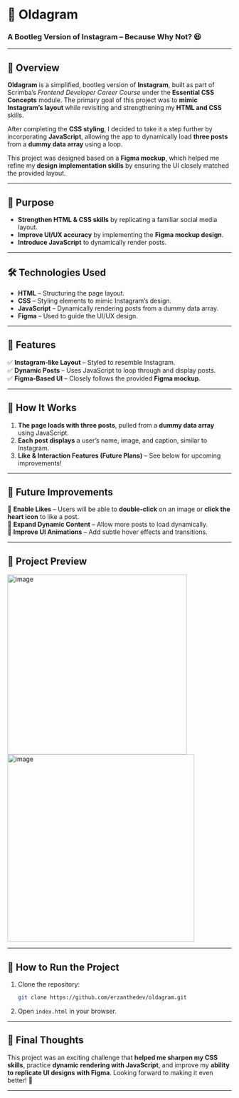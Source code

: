 # 📸 Oldagram

### A Bootleg Version of Instagram – Because Why Not? 😆

---

## 📌 Overview

**Oldagram** is a simplified, bootleg version of **Instagram**, built as part of Scrimba’s _Frontend Developer Career Course_ under the **Essential CSS Concepts** module. The primary goal of this project was to **mimic Instagram’s layout** while revisiting and strengthening my **HTML and CSS** skills.

After completing the **CSS styling**, I decided to take it a step further by incorporating **JavaScript**, allowing the app to dynamically load **three posts** from a **dummy data array** using a loop.

This project was designed based on a **Figma mockup**, which helped me refine my **design implementation skills** by ensuring the UI closely matched the provided layout.

---

## 🎯 Purpose

- **Strengthen HTML & CSS skills** by replicating a familiar social media layout.
- **Improve UI/UX accuracy** by implementing the **Figma mockup design**.
- **Introduce JavaScript** to dynamically render posts.

---

## 🛠️ Technologies Used

- **HTML** – Structuring the page layout.
- **CSS** – Styling elements to mimic Instagram’s design.
- **JavaScript** – Dynamically rendering posts from a dummy data array.
- **Figma** – Used to guide the UI/UX design.

---

## 🚀 Features

✅ **Instagram-like Layout** – Styled to resemble Instagram.  
✅ **Dynamic Posts** – Uses JavaScript to loop through and display posts.  
✅ **Figma-Based UI** – Closely follows the provided **Figma mockup**.

---

## 📌 How It Works

1. **The page loads with three posts**, pulled from a **dummy data array** using JavaScript.
2. **Each post displays** a user’s name, image, and caption, similar to Instagram.
3. **Like & Interaction Features (Future Plans)** – See below for upcoming improvements!

---

## 🔧 Future Improvements

🔹 **Enable Likes** – Users will be able to **double-click** on an image or **click the heart icon** to like a post.  
🔹 **Expand Dynamic Content** – Allow more posts to load dynamically.  
🔹 **Improve UI Animations** – Add subtle hover effects and transitions.

---

## 📸 Project Preview

<img width="403" alt="image" src="https://github.com/user-attachments/assets/05e12594-59f2-4ce8-9674-4752cc3a2d4f" />
<img width="420" alt="image" src="https://github.com/user-attachments/assets/f3cc4e1a-951d-4cb7-9b7e-7f327ea9d031" />



---

## 📂 How to Run the Project

1. Clone the repository:
   ```bash
   git clone https://github.com/erzanthedev/oldagram.git
   ```
2. Open `index.html` in your browser.

---

## 🎉 Final Thoughts

This project was an exciting challenge that **helped me sharpen my CSS skills**, practice **dynamic rendering with JavaScript**, and improve my **ability to replicate UI designs with Figma**. Looking forward to making it even better! 🚀

---

